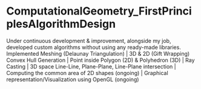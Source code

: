 # ComputationalGeometry_FirstPrinciplesAlgorithmDesign
Under continuous development & improvement, alongside my job, developed custom algorithms without using any ready-made libraries.
Implemented Meshing (Delaunay Triangulation) | 3D & 2D (Gift Wrapping) Convex Hull Generation | Point inside Polygon (2D) & Polyhedron (3D) | Ray Casting | 3D space Line-Line, Plane-Plane, Line-Plane intersection | Computing the common area of 2D shapes (ongoing) | Graphical representation/Visualization using OpenGL (ongoing)
